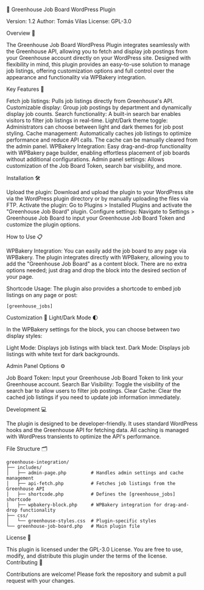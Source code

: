 🚀 Greenhouse Job Board WordPress Plugin

Version: 1.2
Author: Tomás Vilas
License: GPL-3.0

Overview 📄

The Greenhouse Job Board WordPress Plugin integrates seamlessly with the Greenhouse API, allowing you to fetch and display job postings from your Greenhouse account directly on your WordPress site. Designed with flexibility in mind, this plugin provides an easy-to-use solution to manage job listings, offering customization options and full control over the appearance and functionality via WPBakery integration.

Key Features 🎯

  Fetch job listings: Pulls job listings directly from Greenhouse's API.
  Customizable display: Group job postings by department and dynamically display job counts.
  Search functionality: A built-in search bar enables visitors to filter job listings in real-time.
  Light/Dark theme toggle: Administrators can choose between light and dark themes for job post styling.
  Cache management: Automatically caches job listings to optimize performance and reduce API calls. The cache can be manually cleared from the admin panel.
  WPBakery Integration: Easy drag-and-drop functionality with WPBakery page builder, enabling effortless placement of job boards without additional configurations.
  Admin panel settings: Allows customization of the Job Board Token, search bar visibility, and more.

Installation 🛠️

  Upload the plugin: Download and upload the plugin to your WordPress site via the WordPress plugin directory or by manually uploading the files via FTP.
  Activate the plugin: Go to Plugins > Installed Plugins and activate the "Greenhouse Job Board" plugin.
  Configure settings: Navigate to Settings > Greenhouse Job Board to input your Greenhouse Job Board Token and customize the plugin options.

How to Use 📋

  WPBakery Integration:
  You can easily add the job board to any page via WPBakery. The plugin integrates directly with WPBakery, allowing you to add the "Greenhouse Job Board" as a content block. There are no extra options needed; just drag and drop the block into the desired section of your page.

  Shortcode Usage:
  The plugin also provides a shortcode to embed job listings on any page or post:

    [greenhouse_jobs]

Customization 🎨
Light/Dark Mode 🌓

In the WPBakery settings for the block, you can choose between two display styles:

  Light Mode: Displays job listings with black text.
  Dark Mode: Displays job listings with white text for dark backgrounds.

Admin Panel Options ⚙️

  Job Board Token: Input your Greenhouse Job Board Token to link your Greenhouse account.
  Search Bar Visibility: Toggle the visibility of the search bar to allow users to filter job postings.
  Clear Cache: Clear the cached job listings if you need to update job information immediately.

Development 💻

The plugin is designed to be developer-friendly. It uses standard WordPress hooks and the Greenhouse API for fetching data. All caching is managed with WordPress transients to optimize the API's performance.

File Structure 🗂️

    greenhouse-integration/
    ├── includes/
    │   ├── admin-page.php         # Handles admin settings and cache management
    │   ├── api-fetch.php          # Fetches job listings from the Greenhouse API
    │   ├── shortcode.php          # Defines the [greenhouse_jobs] shortcode
    │   ├── wpbakery-block.php     # WPBakery integration for drag-and-drop functionality
    ├── css/
    │   └── greenhouse-styles.css  # Plugin-specific styles
    └── greenhouse-job-board.php   # Main plugin file


License 📜

This plugin is licensed under the GPL-3.0 License. You are free to use, modify, and distribute this plugin under the terms of the license.
Contributing 🤝

Contributions are welcome! Please fork the repository and submit a pull request with your changes.
